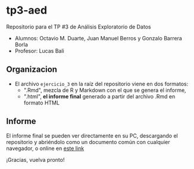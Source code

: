 # tp3-aed
Repositorio para el TP #3 de Análisis Exploratorio de Datos

* Alumnos: Octavio M. Duarte, Juan Manuel Berros y Gonzalo Barrera Borla
* Profesor: Lucas Bali

## Organizacion
* El archivo `ejercicio_3` en la raíz del repositorio viene en dos formatos:
  * ".Rmd", mezcla de R y Markdown con el que se genera el informe,
  * ".html", **el informe final** generado a partir del archivo .Rmd en formato HTML
  
  
## Informe
El informe final se pueden ver directamente en su PC, descargando el repositorio y abriéndolo como un documento común con cualquier navegador, o online en [este link](http://htmlpreview.github.io/?https://github.com/memfcen-amateur/tp3-aed/blob/master/informe.html)

¡Gracias, vuelva pronto!

